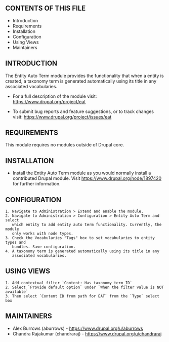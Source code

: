 CONTENTS OF THIS FILE
---------------------

 * Introduction
 * Requirements
 * Installation
 * Configuration
 * Using Views
 * Maintainers


INTRODUCTION
------------

The Entity Auto Term module provides the functionality that when a entity is
created, a taxonomy term is generated automatically using its title in any
associated vocabularies. 

 * For a full description of the module visit:
   https://www.drupal.org/project/eat

 * To submit bug reports and feature suggestions, or to track changes visit:
   https://www.drupal.org/project/issues/eat


REQUIREMENTS
------------

This module requires no modules outside of Drupal core.


INSTALLATION
------------

 * Install the Entity Auto Term module as you would normally install a
   contributed Drupal module. Visit https://www.drupal.org/node/1897420 for
   further information.


CONFIGURATION
-------------

    1. Navigate to Administration > Extend and enable the module.
    2. Navigate to Administration > Configuration > Entity Auto Term and select
       which entity to add entity auto term functionality. Currently, the module
       only works with node types.
    3. Check the Vocabularies "Tags" box to set vocabularies to entity types and
       bundles. Save configuration.
    4. A taxonomy term is generated automatically using its title in any
       associated vocabularies.

USING VIEWS
-----------

    1. Add contextual filter `Content: Has taxonomy term ID`
    2. Select `Provide default option` under `When the filter value is NOT available`
    3. Then select `Content ID from path for EAT` from the `Type` select box


MAINTAINERS
-----------

 * Alex Burrows (aburrows) - https://www.drupal.org/u/aburrows
 * Chandra Rajakumar (chandraraj) - https://www.drupal.org/u/chandraraj
